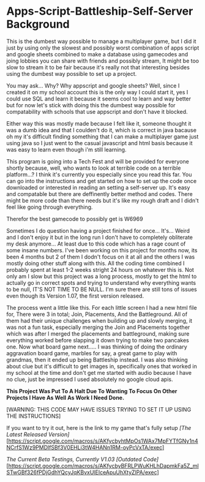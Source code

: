 # Apps-Script-Battleship-Self-Server Background
This is the dumbest way possible to manage a multiplayer game, but I did it just by using only the slowest and possibly worst combination of apps script and google sheets combined to make a database using gamecodes and joing lobbies you can share with friends and possibly stream, It might be too slow to stream it to be fair because it's really not that interesting besides using the dumbest way possible to set up a project.

You may ask... Why? Why appscript and google sheets? Well, since I created it on my school account this is the only way I could start it, yes I could use SQL and learn it because it seems cool to learn and way better but for now let's stick with doing this the dumbest way possible for compatability with schools that use appscript and don't have it blocked.

Either way this was mostly made because I felt like it, someone thought it was a dumb idea and that I coulden't do it, which is correct in java bacause oh my it's difficult finding something that I can make a multiplayer game just using java so I just went to the casual javascript and html basis because it was easy to learn even though i'm still learning.

This program is going into a Tech Fest and will be provided for everyone shortly because, well, who wants to look at terrible code on a terrible platform...? I think it's currently you especially since you read this far. You can go into the instructions and get started on how to set up the code once downloaded or interested in reading an setting a self-server up. It's easy and compatable but there are deffinently better method and codes. There might be more code than there needs but it's like my rough draft and I didn't feel like going through everything.

Therefor the best gamecode to possibly get is W6969

Sometimes I do question having a project finished for once... It's... Weird and I don't enjoy it but in the long run I don't have to completely obliterate my desk anymore... At least due to this code which has a rage count of some insane numbers. I've been working on this project for months now, its been 4 months but 2 of them I dodn't focus on it at all and the others I was mostly doing other stuff along with this. All the coding time combined I probably spent at least 1-2 weeks stright 24 hours on whatever this is. Not only am I slow but this project was a long process, mostly to get the html to actually go in correct spots and trying to understand why everything wants to be null, IT'S NOT TIME TO BE NULL. I'm sure there are still tons of issues even though its Version 1.07, the first version released.

The process went a little like this. For each little screen I had a new html file for, There were 3 in total; Join, Placements, And the Battleground. All of them had their unique challenges when building up and slowly merging, it was not a fun task, especially merging the Join and Placements together which was after I merged the placements and battleground, making sure everything worked before slapping it down trying to make two pancakes one. Now what board game next..... I was thinking of doing the ordinary aggravation board game, marbles for say, a great game to play with grandmas, then it ended up being Battleship instead. I was also thinking about clue but it's difficult to get images in, specifically ones that worked in my school at the time and don't get me started with audio because I have no clue, just be impressed I used absolutely no google cloud apis.

**This Project Was Put To A Halt Due To Wanting To Focus On Other Projects I Have As Well As Work I Need Done.**

[WARNING: THIS CODE MAY HAVE ISSUES TRYING TO SET IT UP USING THE INSTRUCTIONS]

If you want to try it out, here is the link to my game that's fully setup 
_[The Latest Released Version]_
[https://script.google.com/macros/s/AKfycbyhtMpOs1WAx7MpFYTfGNy1n4NCrfS1Wz9PMDlfSBf3V0EHLi3tW4HANn1RM-oyPcVxTA/exec]

_The Current Beta Testings, Currently V1.03 [Outdated Code]_
[https://script.google.com/macros/s/AKfycbyBFRLPWuKHLhDapmkFa5Z_mlSTwGBf326fPDjGdhYQcyJqKBvxUlEIceApuUhXtyZlPA/exec]
